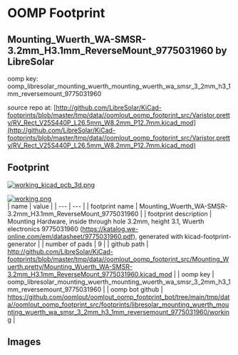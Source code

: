 # OOMP Footprint  
## Mounting_Wuerth_WA-SMSR-3.2mm_H3.1mm_ReverseMount_9775031960  by LibreSolar  
  
oomp key: oomp_libresolar_mounting_wuerth_mounting_wuerth_wa_smsr_3_2mm_h3_1mm_reversemount_9775031960  
  
source repo at: [http://github.com/LibreSolar/KiCad-footprints/blob/master/tmp/data//oomlout_oomp_footprint_src/Varistor.pretty/RV_Rect_V25S440P_L26.5mm_W8.2mm_P12.7mm.kicad_mod](http://github.com/LibreSolar/KiCad-footprints/blob/master/tmp/data//oomlout_oomp_footprint_src/Varistor.pretty/RV_Rect_V25S440P_L26.5mm_W8.2mm_P12.7mm.kicad_mod)  
## Footprint  
  
[![working_kicad_pcb_3d.png](working_kicad_pcb_3d_600.png)](working_kicad_pcb_3d.png)  
  
[![working.png](working_600.png)](working.png)  
| name | value | 
| --- | --- | 
| footprint name | Mounting_Wuerth_WA-SMSR-3.2mm_H3.1mm_ReverseMount_9775031960 | 
| footprint description | Mounting Hardware, inside through hole 3.2mm, height 3.1, Wuerth electronics 9775031960 (https://katalog.we-online.com/em/datasheet/9775031960.pdf), generated with kicad-footprint-generator | 
| number of pads | 9 | 
| github path | http://github.com/LibreSolar/KiCad-footprints/blob/master/tmp/data//oomlout_oomp_footprint_src/Mounting_Wuerth.pretty/Mounting_Wuerth_WA-SMSR-3.2mm_H3.1mm_ReverseMount_9775031960.kicad_mod | 
| oomp key | oomp_libresolar_mounting_wuerth_mounting_wuerth_wa_smsr_3_2mm_h3_1mm_reversemount_9775031960 | 
| oomp bot github | https://github.com/oomlout/oomlout_oomp_footprint_bot/tree/main/tmp/data//oomlout_oomp_footprint_src/footprints/libresolar_mounting_wuerth_mounting_wuerth_wa_smsr_3_2mm_h3_1mm_reversemount_9775031960/working | 
## Images  
